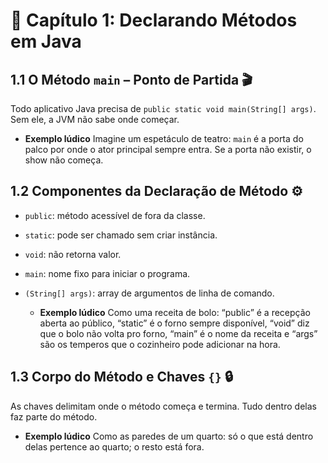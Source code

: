 # 🚀 Capítulo 1: Declarando Métodos em Java

## 1.1 O Método `main` – Ponto de Partida 🎬  
Todo aplicativo Java precisa de `public static void main(String[] args)`. Sem ele, a JVM não sabe onde começar.  


  - **Exemplo lúdico** Imagine um espetáculo de teatro: `main` é a porta do palco por onde o ator principal sempre entra. Se a porta não existir, o show não começa.


## 1.2 Componentes da Declaração de Método ⚙️  
- `public`: método acessível de fora da classe.  

- `static`: pode ser chamado sem criar instância.  

- `void`: não retorna valor.  

- `main`: nome fixo para iniciar o programa.  

- `(String[] args)`: array de argumentos de linha de comando.  


  - **Exemplo lúdico** Como uma receita de bolo: “public” é a recepção aberta ao público, “static” é o forno sempre disponível, “void” diz que o bolo não volta pro forno, “main” é o nome da receita e “args” são os temperos que o cozinheiro pode adicionar na hora.


## 1.3 Corpo do Método e Chaves `{}` 🔒  
As chaves delimitam onde o método começa e termina. Tudo dentro delas faz parte do método.  


  - **Exemplo lúdico** Como as paredes de um quarto: só o que está dentro delas pertence ao quarto; o resto está fora.